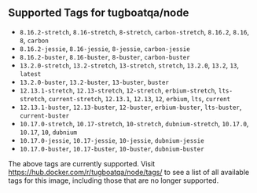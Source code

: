 ## Supported Tags for tugboatqa/node

* `8.16.2-stretch`, `8.16-stretch`, `8-stretch`, `carbon-stretch`, `8.16.2`, `8.16`, `8`, `carbon`
* `8.16.2-jessie`, `8.16-jessie`, `8-jessie`, `carbon-jessie`
* `8.16.2-buster`, `8.16-buster`, `8-buster`, `carbon-buster`
* `13.2.0-stretch`, `13.2-stretch`, `13-stretch`, `stretch`, `13.2.0`, `13.2`, `13`, `latest`
* `13.2.0-buster`, `13.2-buster`, `13-buster`, `buster`
* `12.13.1-stretch`, `12.13-stretch`, `12-stretch`, `erbium-stretch`, `lts-stretch`, `current-stretch`, `12.13.1`, `12.13`, `12`, `erbium`, `lts`, `current`
* `12.13.1-buster`, `12.13-buster`, `12-buster`, `erbium-buster`, `lts-buster`, `current-buster`
* `10.17.0-stretch`, `10.17-stretch`, `10-stretch`, `dubnium-stretch`, `10.17.0`, `10.17`, `10`, `dubnium`
* `10.17.0-jessie`, `10.17-jessie`, `10-jessie`, `dubnium-jessie`
* `10.17.0-buster`, `10.17-buster`, `10-buster`, `dubnium-buster`

The above tags are currently supported. Visit https://hub.docker.com/r/tugboatqa/node/tags/ to see a list of all available tags for this image, including those that are no longer supported.
